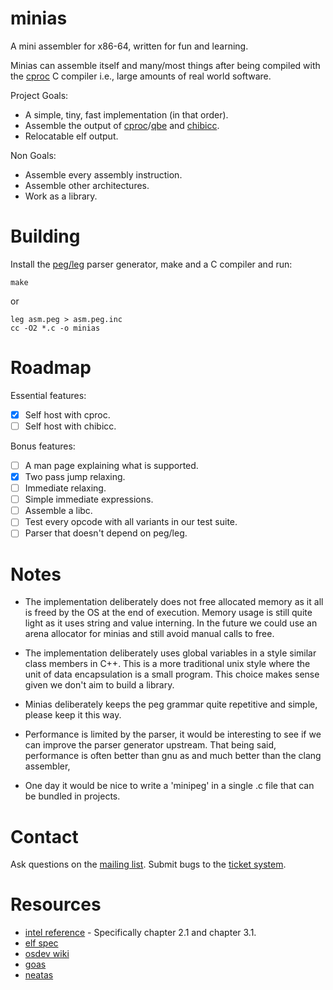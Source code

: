# minias

A mini assembler for x86-64, written for fun and learning.

Minias can assemble itself and many/most things after being compiled with the [cproc](https://github.com/michaelforney/cproc) C compiler i.e., large amounts of real world software.

Project Goals:

- A simple, tiny, fast implementation (in that order).
- Assemble the output of [cproc](https://sr.ht/~mcf/cproc/)/[qbe](https://c9x.me/compile/) and [chibicc](https://github.com/rui314/chibicc).
- Relocatable elf output.

Non Goals:

- Assemble every assembly instruction.
- Assemble other architectures.
- Work as a library.

# Building

Install the [peg/leg](https://www.piumarta.com/software/peg/) parser generator, make and a C compiler and run:

```
make
```

or 

```
leg asm.peg > asm.peg.inc
cc -O2 *.c -o minias
```

# Roadmap

Essential features:

- [x] Self host with cproc.
- [ ] Self host with chibicc.

Bonus features:

- [ ] A man page explaining what is supported.
- [x] Two pass jump relaxing.
- [ ] Immediate relaxing.
- [ ] Simple immediate expressions.
- [ ] Assemble a libc.
- [ ] Test every opcode with all variants in our test suite.
- [ ] Parser that doesn't depend on peg/leg.

# Notes

- The implementation deliberately does not free allocated memory as it all is
  freed by the OS at the end of execution. Memory usage is still
  quite light as it uses string and value interning. In the future
  we could use an arena allocator for minias and still avoid manual calls to free.

- The implementation deliberately uses global variables in a style similar class members in C++.
  This is a more traditional unix style where the unit of data encapsulation is a
  small program. This choice makes sense given we don't aim to build a library.

- Minias deliberately keeps the peg grammar quite repetitive
  and simple, please keep it this way.

- Performance is limited by the parser, it would be interesting
  to see if we can improve the parser generator upstream. That being said,
  performance is often better than gnu as and much better than the clang assembler,

- One day it would be nice to write a 'minipeg' in a single .c
  file that can be bundled in projects.

# Contact

Ask questions on the [mailing list](https://lists.sr.ht/~ach/minias).
Submit bugs to the [ticket system](https://todo.sr.ht/~ach/minias).

# Resources

- [intel reference](https://software.intel.com/content/dam/develop/external/us/en/documents-tps/325383-sdm-vol-2abcd.pdf) - Specifically chapter 2.1 and chapter 3.1.
- [elf spec](https://refspecs.linuxfoundation.org/elf/elf.pdf)
- [osdev wiki](https://wiki.osdev.org/X86-64_Instruction_Encoding)
- [goas](https://github.com/DQNEO/goas)
- [neatas](https://repo.or.cz/neatas.git)

